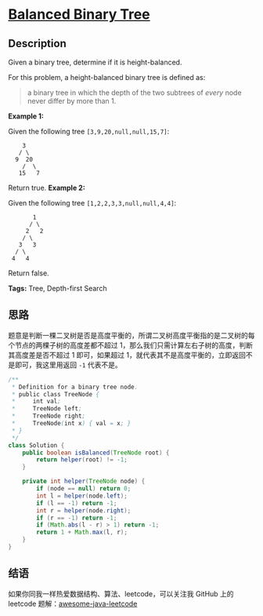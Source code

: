 # [Balanced Binary Tree][title]

## Description

Given a binary tree, determine if it is height-balanced.

For this problem, a height-balanced binary tree is defined as:

> a binary tree in which the depth of the two subtrees of *every* node never differ by more than 1.

**Example 1:**

Given the following tree `[3,9,20,null,null,15,7]`:

```
    3
   / \
  9  20
    /  \
   15   7
```

Return true.
**Example 2:**

Given the following tree `[1,2,2,3,3,null,null,4,4]`:

```
       1
      / \
     2   2
    / \
   3   3
  / \
 4   4
```

Return false.

**Tags:** Tree, Depth-first Search


## 思路

题意是判断一棵二叉树是否是高度平衡的，所谓二叉树高度平衡指的是二叉树的每个节点的两棵子树的高度差都不超过 1，那么我们只需计算左右子树的高度，判断其高度差是否不超过 1 即可，如果超过 1，就代表其不是高度平衡的，立即返回不是即可，我这里用返回 `-1` 代表不是。

```java
/**
 * Definition for a binary tree node.
 * public class TreeNode {
 *     int val;
 *     TreeNode left;
 *     TreeNode right;
 *     TreeNode(int x) { val = x; }
 * }
 */
class Solution {
    public boolean isBalanced(TreeNode root) {
        return helper(root) != -1;
    }

    private int helper(TreeNode node) {
        if (node == null) return 0;
        int l = helper(node.left);
        if (l == -1) return -1;
        int r = helper(node.right);
        if (r == -1) return -1;
        if (Math.abs(l - r) > 1) return -1;
        return 1 + Math.max(l, r);
    }
}
```


## 结语

如果你同我一样热爱数据结构、算法、leetcode，可以关注我 GitHub 上的 leetcode 题解：[awesome-java-leetcode][ajl]



[title]: https://leetcode.com/problems/balanced-binary-tree
[ajl]: https://github.com/Blankj/awesome-java-leetcode
